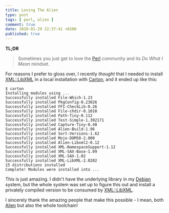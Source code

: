 ```yaml
---
title: Loving The Alien
type: post
tags: [ perl, alien ]
comment: true
date: 2020-01-29 22:37:41 +0100
published: true
---
```


**TL;DR**

> Sometimes you just get to love the [Perl][] community and its *Do What I
> Mean* mindset.

For reasons I prefer to gloss over, I recently *thought* that I needed to
install [XML::LibXML][] in a local installation with [Carton][], and it
ended up like this:

```shell
$ carton
Installing modules using ...
Successfully installed File-Which-1.23
Successfully installed PkgConfig-0.23026
Successfully installed FFI-CheckLib-0.26
Successfully installed File-chdir-0.1010
Successfully installed Path-Tiny-0.112
Successfully installed Test-Simple-1.302171
Successfully installed Capture-Tiny-0.48
Successfully installed Alien-Build-1.96
Successfully installed Sort-Versions-1.62
Successfully installed Mojo-DOM58-2.000
Successfully installed Alien-Libxml2-0.12
Successfully installed XML-NamespaceSupport-1.12
Successfully installed XML-SAX-Base-1.09
Successfully installed XML-SAX-1.02
Successfully installed XML-LibXML-2.0202
15 distributions installed
Complete! Modules were installed into ...
```

This is just amazing. I didn't have the underlying library in my [Debian][]
system, but the whole system was set up to figure this out and install a
privately compiled version to be consumed by [XML::LibXML][].

I sincerely thank the amazing people that make this possible - I mean, both
[Alien][] but also the whole toolchain!

[Perl]: https://www.perl.org/
[XML::LibXML]: https://metacpan.org/pod/XML::LibXML
[Carton]: https://metacpan.org/pod/Carton
[Debian]: https://debian.org/
[Alien]: https://metacpan.org/pod/Alien

